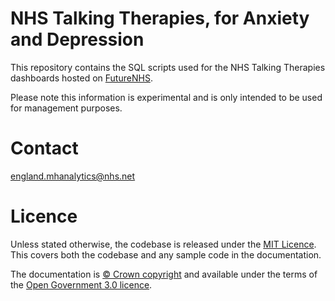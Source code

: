 # NHS Talking Therapies, for Anxiety and Depression
This repository contains the SQL scripts used for the NHS Talking Therapies dashboards hosted on [FutureNHS](https://future.nhs.uk/NHSTalkingTherapies/view?objectID=21443472).

Please note this information is experimental and is only intended to be used for management purposes.

# Contact
england.mhanalytics@nhs.net

# Licence
Unless stated otherwise, the codebase is released under the [MIT Licence](https://github.com/nhsengland/Talking-Therapies/blob/main/LICENCE). This covers both the codebase and any sample code in the documentation.

The documentation is [© Crown copyright](https://www.nationalarchives.gov.uk/information-management/re-using-public-sector-information/uk-government-licensing-framework/crown-copyright/) and available under the terms of the [Open Government 3.0 licence](https://www.nationalarchives.gov.uk/doc/open-government-licence/version/3/).
